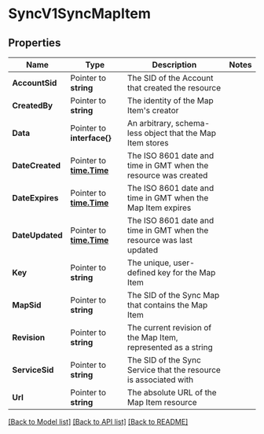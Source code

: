 # SyncV1SyncMapItem

## Properties

Name | Type | Description | Notes
------------ | ------------- | ------------- | -------------
**AccountSid** | Pointer to **string** | The SID of the Account that created the resource |
**CreatedBy** | Pointer to **string** | The identity of the Map Item's creator |
**Data** | Pointer to **interface{}** | An arbitrary, schema-less object that the Map Item stores |
**DateCreated** | Pointer to [**time.Time**](time.Time.md) | The ISO 8601 date and time in GMT when the resource was created |
**DateExpires** | Pointer to [**time.Time**](time.Time.md) | The ISO 8601 date and time in GMT when the Map Item expires |
**DateUpdated** | Pointer to [**time.Time**](time.Time.md) | The ISO 8601 date and time in GMT when the resource was last updated |
**Key** | Pointer to **string** | The unique, user-defined key for the Map Item |
**MapSid** | Pointer to **string** | The SID of the Sync Map that contains the Map Item |
**Revision** | Pointer to **string** | The current revision of the Map Item, represented as a string |
**ServiceSid** | Pointer to **string** | The SID of the Sync Service that the resource is associated with |
**Url** | Pointer to **string** | The absolute URL of the Map Item resource |

[[Back to Model list]](../README.md#documentation-for-models) [[Back to API list]](../README.md#documentation-for-api-endpoints) [[Back to README]](../README.md)


